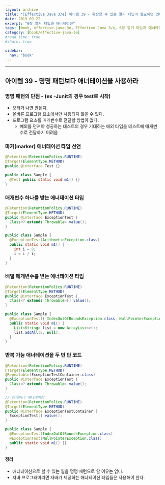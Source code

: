 ```yaml
---
layout: archive
title: "[Effective Java 3/e] 아이템 39 - 확장할 수 있는 열거 타입이 필요하면 인터페이스를 사용하라"
date: 2019-09-22
excerpt: "6장 열거 타입과 애너테이션"
tags: [book, effective-java-3e, Effective Java 3/e, 6장 열거 타입과 애너테이션]
category: [book/effective-java-3e]
#read_time: true
#share: true

sidebar:
  nav: "book"
---
```


* * *

## 아이템 39 - 명명 패턴보다 애너테이션을 사용하라

### 명명 패턴의 단점 - (ex -Junit의 경우 test로 시작)

* 오타가 나면 안된다.
* 올바른 프로그램 요소에서만 사용되지 않을 수 있다.
* 프로그램 요소를 매개변수로 전달할 방법이 없다.
  * 예외를 던져야 성공하는 테스트의 경우 기대하는 에외 타입을 테스트에 매개변수로 전달하기 어려움

### 마커(marker) 애너테이션 타입 선언

```java
@Retention(RetentionPolicy.RUNTIME)
@Target(ElementType.METHOD)
public @interface Test {}

public class Sample {
  @Test public static void m1() {}
}
```

### 매개변수 하나를 받는 애너테이션 타입

```java
@Retention(RetentionPolicy.RUNTIME)
@Target(ElementType.METHOD)
public @interface ExceptionTest {
  Class<? extends Throwable> value();
}

public class Sample {
  @ExceptionTest(ArithmeticException.class)
  public static void m1() {
    int i = 0;
    i = i / i;
  }
}
```

### 배열 매개변수를 받는 애너테이션 타입

```java
@Retention(RetentionPolicy.RUNTIME)
@Target(ElementType.METHOD)
public @interface ExceptionTest {
  Class<? extends Throwable>[] value();
}

public class Sample {
  @ExceptionTest({ IndexOutOfBoundsException.class, NullPointerException.class })
  public static void m1() {
    List<String> list = new ArrayList<>();
    list.addAll(5, null);
  }
}
```

### 반복 가능 애너테이션을 두 번 단 코드

```java
@Retention(RetentionPolicy.RUNTIME)
@Target(ElementType.METHOD)
@Repeatable(ExceptionTestContainer.class)
public @interface ExceptionTest {
  Class<? extends Throwable> value();
}

// 컨테이너 애너테이션
@Retention(RetentionPolicy.RUNTIME)
@Target(ElementType.METHOD)
public @interface ExceptionTestContainer {
  ExceptionTest[] value();
}

public class Sample {
  @ExceptionTest(IndexOutOfBoundsException.class)
  @ExceptionTest(NullPointerException.class)
  public static void m1() {}
}
```

#### 정리

* 애너테이션으로 할 수 있는 일을 명명 패턴으로 할 이유는 없다.
* 자바 프로그래머라면 자바가 제공하는 애너테이션 타입들은 사용해야 한다.

